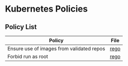 # Kubernetes Policies


## Policy List 

| Policy  | File  |
|---|---|
| Ensure use of images from validated repos  | [rego](ensure-only-validated-repo/ensure-only-validated-repo.rego)  |
| Forbid run as root  | [rego](forbid-run-as-root-user/forbid-run-as-root-user.rego)  |
